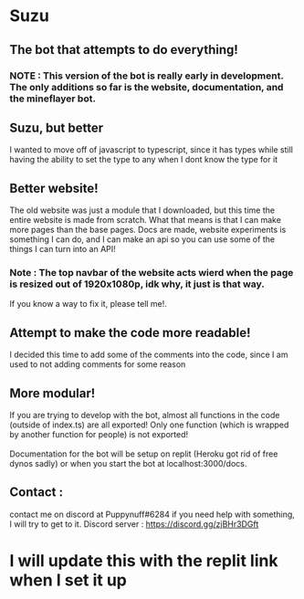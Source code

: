 # Suzu

## The bot that attempts to do everything!

### NOTE : This version of the bot is really early in development. The only additions so far is the website, documentation, and the mineflayer bot.

## Suzu, but better

I wanted to move off of javascript to typescript, since it has types while still having the ability to set the type to any when I dont know the type for it

## Better website!
The old website was just a module that I downloaded, but this time the entire website is made from scratch. What that means is that I can make more pages than the base pages.
Docs are made, website experiments is something I can do, and I can make an api so you can use some of the things I can turn into an API!

### Note : The top navbar of the website acts wierd when the page is resized out of 1920x1080p, idk why, it just is that way.
If you know a way to fix it, please tell me!.

## Attempt to make the code more readable!
I decided this time to add some of the comments into the code, since I am used to not adding comments for some reason

## More modular!
If you are trying to develop with the bot, almost all functions in the code (outside of index.ts) are all exported! Only one function (which is wrapped by another function for people) is not exported!<br><br>
Documentation for the bot will be setup on replit (Heroku got rid of free dynos sadly) or when you start the bot at localhost:3000/docs.

## Contact : 
contact me on discord at Puppynuff#6284 if you need help with something, I will try to get to it.
Discord server : https://discord.gg/zjBHr3DGft

# I will update this with the replit link when I set it up

